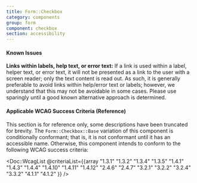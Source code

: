 ```yaml
---
title: Form::Checkbox
category: components
group: form
component: checkbox
section: accessibility
---
```


#### Known Issues

**Links within labels, help text, or error text:** If a link is used within a label, helper text, or error text, it will not be presented as a link to the user with a screen reader; only the text content is read out. As such, it is generally preferable to avoid links within help/error text or labels; however, we understand that this may not be avoidable in some cases. Please use sparingly until a good known alternative approach is determined.

#### Applicable WCAG Success Criteria (Reference)

This section is for reference only, some descriptions have been truncated for brevity. The `Form::Checkbox::Base` variation of this component is conditionally conformant; that is, it is not conformant until it has an accessible name. Otherwise, this component intends to conform to the following WCAG success criteria:

<Doc::WcagList @criteriaList={{array "1.3.1" "1.3.2" "1.3.4" "1.3.5" "1.4.1" "1.4.3" "1.4.4" "1.4.10" "1.4.11" "1.4.12" "2.4.6" "2.4.7" "3.2.1" "3.2.2" "3.2.4" "3.3.2" "4.1.1" "4.1.2" }} />

